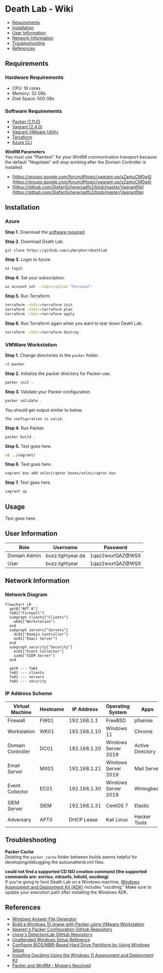 # Death Lab - Wiki
* [Requirements](#requirements)
* [Installation](#installation)
* [User Information](#user-information)
* [Network Information](#network-information)
* [Troubleshooting](#troubleshooting)
* [References](#references)

## Requirements
### Hardware Requirements
* CPU: 16 cores
* Memory: 32 GBs
* Disk Space: 500 GBs 

### Software Requirements
* [Packer (1.11.0)](https://developer.hashicorp.com/packer/downloads)
* [Vagrant (2.4.0)](https://developer.hashicorp.com/vagrant/install)
* [Vagrant VMware Utility](https://developer.hashicorp.com/vagrant/install/vmware)
* [Terraform](https://developer.hashicorp.com/terraform/install?)
* [Azure CLI](https://learn.microsoft.com/en-us/cli/azure/install-azure-cli)

**WinRM Parameters**  
You must use "Plaintext" for your WinRM communication transport because the default "Negotiate" will stop working after the Domain Controller is installed.   
* [https://groups.google.com/forum/#!topic/vagrant-up/sZantuCM0q4](https://groups.google.com/forum/#!topic/vagrant-up/sZantuCM0q4)  
* [https://github.com/StefanScherer/adfs2/blob/master/Vagrantfile](https://github.com/StefanScherer/adfs2/blob/master/Vagrantfile)

## Installation
### Azure
**Step 1.** Download the [software required](#software-requirements). 

**Step 2.** Download Death Lab. 
```bash
git clone https://github.com/cyberphor/deathlab
```

**Step 3.** Login to Azure.
```bash
az login
```

**Step 4.** Set your subscription. 
```bash
az account set --subscription "Personal"
```

**Step 5.** Run Terraform. 
```bash
terraform -chdir=terraform init
terraform -chdir=terraform plan
terraform -chdir=terraform apply
```

**Step 6.** Run Terraform again when you want to tear down Death Lab.
```bash
terraform -chdir=terraform destroy
```

### VMWare Workstation
**Step 1.** Change directories to the `packer` folder.
```bash
cd packer
```

**Step 2.** Initialize the packer directory for Packer-use.
```bash
packer init .
```

**Step 3.** Validate your Packer configuration.
```bash
packer validate .
```

You should get output similar to below.
```
The configuration is valid.
```

**Step 4.** Run Packer.
```bash
packer build .
```

**Step 5.** Text goes here.
```bash
cd ../vagrant/
```

**Step 6.** Text goes here.
```bash
vagrant box add velociraptor boxes/velociraptor.box
```

**Step 7.** Text goes here.
```bash
vagrant up
```

## Usage
Text goes here.

## User Information
| Role         | Username          | Password         |
| ------------ | ----------------- | ---------------- |
| Domain Admin | buzz.lightyear.da | 1qaz2wsx!QAZ@WSX | 
| User         | buzz.lightyear    | 1qaz2wsx!QAZ@WSX |

## Network Information
### Network Diagram
```mermaid
flowchart LR
  apt0["APT 0"]
  fw01["Firewall"]
  subgraph clients["Clients"]
    wk01["Workstation"]
  end
  subgraph servers["Servers"]
    dc01["Domain Controller"]
    mx01["Email Server"]
  end
  subgraph security["Security"]
    ec01["Event Collector"]
    siem["SIEM Server"]
  end

  apt0 --- fw01
  fw01 --- clients
  fw01 --- servers
  fw01 --- security
```

### IP Address Scheme
| Virtual Machine   | Hostname | IP Address   | Operating System    | Apps             |
| ----------------- | -------- | ------------ | ------------------- | ---------------- |
| Firewall          | FW01     | 192.168.1.1  | FreeBSD             | pfsense          |
| Workstation       | WK01     | 192.168.1.10 | Windows 11          | Chrome           |
| Domain Controller | DC01     | 192.168.1.20 | Windows Server 2019 | Active Directory |
| Email Server      | MX01     | 192.168.1.21 | Windows Server 2019 | Mail Server      |
| Event Collector   | EC01     | 192.168.1.30 | Windows Server 2019 | Winlogbeat       |
| SIEM Server       | SIEM     | 192.168.1.31 | CentOS 7            | Elastic          |
| Adversary         | APT0     | DHCP Lease   | Kali Linux          | Hacker Tools     |

## Troubleshooting
**Packer Cache**  
Deleting the `packer_cache` folder between builds seems helpful for developing/debugging the autounattend.xml files.

**could not find a supported CD ISO creation command (the supported commands are: xorriso, mkisofs, hdiutil, oscdimg)**  
If you're going to host Death Lab on a Windows machine, [Windows Assessment and Deployment Kit (ADK)](https://go.microsoft.com/fwlink/?linkid=2196127) includes "oscdimg." Make sure to update your execution path after installing the Windows ADK.

## References
* [Windows Answer File Generator](http://www.windowsafg.com)
* [Build a Windows 10 image with Packer using VMware Workstation](https://www.ivobeerens.nl/2022/05/31/build-a-windows-10-image-with-packer-using-vmware-workstation/)
* [ibeeren's Packer Configuration GitHub Repository](https://github.com/ibeerens/Packer)
* [clong's DetectionLab GitHub Repository ](https://github.com/clong/DetectionLab)
* [Unattended Windows Setup Reference](https://learn.microsoft.com/en-us/windows-hardware/customize/desktop/unattend/)
* [Configure BIOS/MBR-Based Hard Drive Partitions by Using Windows Setup](https://learn.microsoft.com/en-us/previous-versions/windows/it-pro/windows-8.1-and-8/hh825701(v=win.10))
* [Installing Oscdimg Using the Windows 11 Assessment and Deployment Kit](https://answers.microsoft.com/en-us/windows/forum/all/downloading-the-oscdimg-utility-for-windows-11/bd0b478d-6df0-4dd9-8cae-3adb469405a0)
* [Packer and WinRM – Mystery Resolved](https://configmgr.nl/index.php/2020/11/01/packer-and-winrm-the-easy-way/)